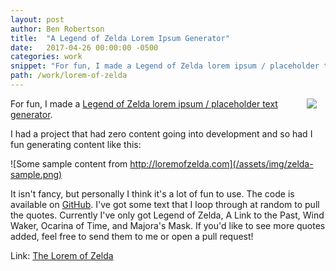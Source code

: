 ```yaml
---
layout: post
author: Ben Robertson
title:  "A Legend of Zelda Lorem Ipsum Generator"
date:   2017-04-26 00:00:00 -0500
categories: work
snippet: "For fun, I made a Legend of Zelda lorem ipsum / placeholder text generator."
path: /work/lorem-of-zelda
---
```


<a href="http://loremofzelda.com"><img src="/assets/img/lorem-of-zelda.png" style="float:right;margin: 0 1em;"/></a>

For fun, I made a [Legend of Zelda lorem ipsum / placeholder text generator](http://loremofzelda.com).

I had a project that had zero content going into development and so had I fun generating content like this:

![Some sample content from http://loremofzelda.com](/assets/img/zelda-sample.png)

It isn't fancy, but personally I think it's a lot of fun to use. The code is available on [GitHub](https://github.com/benjamingrobertson/loremofzelda). I've got some text that I loop through at random to pull the quotes. Currently I've only got Legend of Zelda, A Link to the Past, Wind Waker, Ocarina of Time, and Majora's Mask. If you'd like to see more quotes added, feel free to send them to me or open a pull request!

Link: [The Lorem of Zelda](http://loremofzelda.com)
